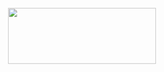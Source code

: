<p align="center">
  <img src="https://photos-2.dropbox.com/t/2/AABNPvxqAscMWrus9oPev4fKDlm-kRX5C_0fuFgdw_1IDQ/12/96869794/png/32x32/3/1463630400/0/2/logo1000.png/EMmW9IQEGKb7ASACKAI/PVBofZ3bqI4askXRIbvGyaX2eRLVZNiB7cFoWLVvWsQ?size_mode=5&size=32x32" width="300" height="112.5"/>
</p>
